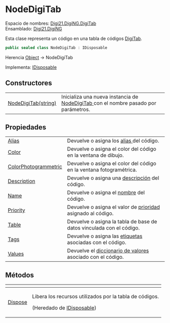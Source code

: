 # NodeDigiTab

Espacio de nombres: [Digi21.DigiNG.DigiTab](../)  
Ensamblado: [Digi21.DigiNG](../../)

Esta clase representa un código en una tabla de códigos [DigiTab](../digitab/).

```csharp
public sealed class NodeDigiTab : IDisposable
```

Herencia [Object](https://docs.microsoft.com/en-us/dotnet/api/system.object?view=net-5.0) → NodeDigiTab

Implementa: [IDisposable](https://docs.microsoft.com/en-us/dotnet/api/system.idisposable?view=net-5.0)

## Constructores

|  |  |
| :--- | :--- |
| [NodeDigiTab\(string\)](constructores.md) | Inicializa una nueva instancia de [NodeDigiTab ](./)con el nombre pasado por parámetros. |

## Propiedades

|  |  |
| :--- | :--- |
| [Alias](propiedades/alias.md) | Devuelve o asigna los [alias ](../../../../../../referencia/editor-de-tablas-de-codigos/pestanas/codigos/propiedades-del-codigo.md#alias)del código. |
| [Color](propiedades/color.md) | Devuelve o asigna el color del código en la ventana de dibujo. |
| [ColorPhotogrammetric](propiedades/colorphotogrammetric.md) | Devuelve o asigna el color del código en la ventana fotogramétrica. |
| [Description](propiedades/description.md) | Devuelve o asigna una [descripción](../../../../../../referencia/editor-de-tablas-de-codigos/pestanas/codigos/propiedades-del-codigo.md#descripcion) del código. |
| [Name](propiedades/name.md) | Devuelve o asigna el [nombre](../../../../../../referencia/editor-de-tablas-de-codigos/pestanas/codigos/propiedades-del-codigo.md#codigo) del código. |
| [Priority](propiedades/priority.md) | Devuelve o asigna el valor de [prioridad](../../../../../../referencia/editor-de-tablas-de-codigos/pestanas/codigos/propiedades-del-codigo.md#prioridad) asignado al código. |
| [Table](propiedades/table.md) | Devuelve o asigna la tabla de base de datos vinculada con el código. |
| [Tags](propiedades/tags.md) | Devuelve o asigna las [etiquetas ](../../../../../../referencia/editor-de-tablas-de-codigos/pestanas/codigos/propiedades-del-codigo.md#etiquetas)asociadas con el código. |
| [Values](propiedades/values.md) | Devuelve el [diccionario de valores](../../../../../../referencia/editor-de-tablas-de-codigos/pestanas/codigos/propiedades-del-codigo.md#valores) asociado con el código. |

## Métodos

<table>
  <thead>
    <tr>
      <th style="text-align:left"></th>
      <th style="text-align:left"></th>
    </tr>
  </thead>
  <tbody>
    <tr>
      <td style="text-align:left"><a href="https://docs.microsoft.com/en-us/dotnet/api/system.idisposable.dispose?view=net-5.0">Dispose</a>
      </td>
      <td style="text-align:left">
        <p>Libera los recursos utilizados por la tabla de c&#xF3;digos.</p>
        <p>(Heredado de <a href="https://docs.microsoft.com/en-us/dotnet/api/system.idisposable?view=net-5.0">IDisposable</a>)</p>
      </td>
    </tr>
  </tbody>
</table>

